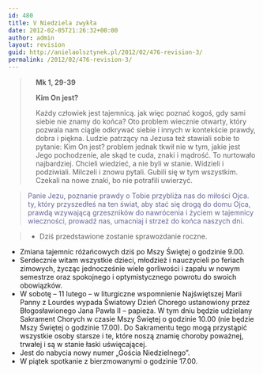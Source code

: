 ```yaml
---
id: 480
title: V Niedziela zwykła
date: 2012-02-05T21:26:32+00:00
author: admin
layout: revision
guid: http://anielaolsztynek.pl/2012/02/476-revision-3/
permalink: /2012/02/476-revision-3/
---
```

<blockquote style="padding-left: 30px;">
  <p>
    <strong>Mk 1, 29-39</strong>
  </p>
  
  <p>
    <strong>Kim On jest?</strong>
  </p>
  
  <p>
    Każdy człowiek jest tajemnicą. jak więc poznać kogoś, gdy sami siebie nie znamy do końca? Oto problem wiecznie otwarty, który pozwala nam ciągle odkrywać siebie i innych w kontekście prawdy, dobra i piękna. Ludzie patrzący na Jezusa też stawiali sobie to pytanie: Kim On jest? problem jednak tkwił nie w tym, jakie jest Jego pochodzenie, ale skąd te cuda, znaki i mądrość. To nurtowało najbardziej. Chcieli wiedzieć, a nie byli w stanie. Widzieli i podziwiali. Milczeli i znowu pytali. Gubili się w tym wszystkim. Czekali na nowe znaki, bo nie potrafili uwierzyć.
  </p>
</blockquote>

> <span style="color: #666699;">Panie Jezu, poznanie prawdy o Tobie przybliża nas do miłości Ojca. ty, który przyszedłeś na ten świat, aby stać się drogą do domu Ojca, prawdą wzywającą grzeszników do nawrócenia i życiem w tajemnicy wieczności, prowadź nas, umacniaj i strzeż do końca naszych dni.</span>

>   * <span style="font-style: normal;">Dziś przedstawione zostanie sprawozdanie roczne.</span>
  * <span style="font-style: normal;">Zmiana tajemnic różańcowych dziś po Mszy Świętej o godzinie 9.00.</span>
  * <span style="font-style: normal;">Serdecznie witam wszystkie dzieci, młodzież i nauczycieli po feriach zimowych, życząc jednocześnie wiele gorliwości i zapału w nowym semestrze oraz spokojnego i optymistycznego powrotu do swoich obowiązków.</span>
  * <span style="font-style: normal;">W sobotę &#8211; 11 lutego &#8211; w liturgiczne wspomnienie Najświętszej Marii Panny z Lourdes wypada Światowy Dzień Chorego ustanowiony przez Błogosławionego Jana Pawła II &#8211; papieża. W tym dniu będzie udzielany Sakrament Chorych w czasie Mszy Świętej o godzinie 10.00 (nie będzie Mszy Świętej o godzinie 17.00). Do Sakramentu tego mogą przystąpić wszystkie osoby starsze i te, które noszą znamię choroby poważnej, trwałej i są w stanie łaski uświęcającej.</span>
  * <span style="font-style: normal;">Jest do nabycia nowy numer &#8222;Gościa Niedzielnego&#8221;.</span>
  * <span style="font-style: normal;">W piątek spotkanie z bierzmowanymi o godzinie 17.00.</span>
<span style="color: #666699;"><br /> </span>